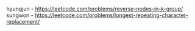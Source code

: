 hyungjun - https://leetcode.com/problems/reverse-nodes-in-k-group/  
sungwon - https://leetcode.com/problems/longest-repeating-character-replacement/  
